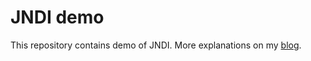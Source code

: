 JNDI demo
=========

This repository contains demo of JNDI.
More explanations on my [blog](http://alex.thomazo.info).